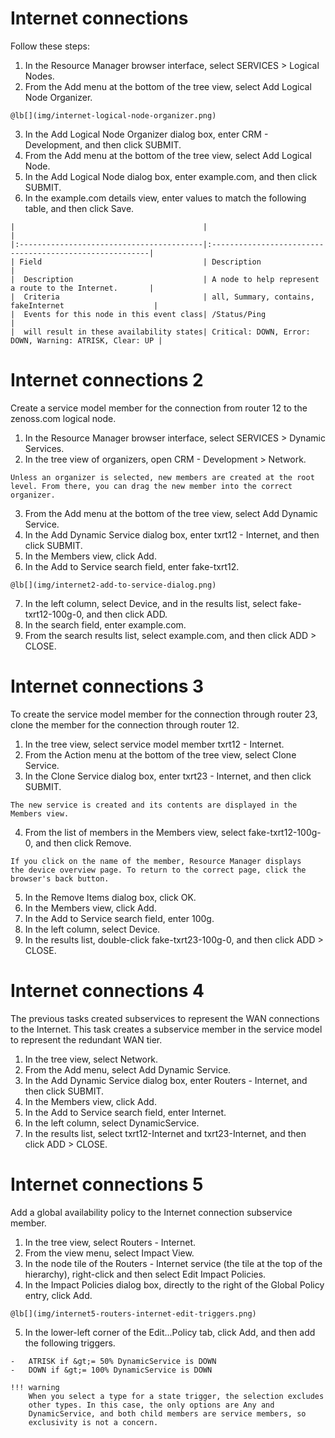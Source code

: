 # Internet connections

Follow these steps:

1.   In the Resource Manager browser interface, select SERVICES &gt;
    Logical Nodes.
2.   From the Add menu at the bottom of the tree view, select Add
    Logical Node Organizer.

    @lb[](img/internet-logical-node-organizer.png)

3.   In the Add Logical Node Organizer dialog box, enter CRM -
    Development, and then click SUBMIT.
4.   From the Add menu at the bottom of the tree view, select Add
    Logical Node.
5.   In the Add Logical Node dialog box, enter example.com, and then
    click SUBMIT.
6.   In the example.com details view, enter values to match the
    following table, and then click Save.

    |                                          |                                                         |
    |:-----------------------------------------|:--------------------------------------------------------|
    | Field                                    | Description                                             |
    |  Description                             | A node to help represent a route to the Internet.       |
    |  Criteria                                | all, Summary, contains, fakeInternet                    |
    |  Events for this node in this event class| /Status/Ping                                            |
    |  will result in these availability states| Critical: DOWN, Error: DOWN, Warning: ATRISK, Clear: UP |



# Internet connections 2

Create a service model member for the connection from router 12 to the
zenoss.com logical node.

1.   In the Resource Manager browser interface, select SERVICES  &gt;
    Dynamic Services.
2.   In the tree view of organizers, open CRM - Development  &gt;
    Network.

    Unless an organizer is selected, new members are created at the root
    level. From there, you can drag the new member into the correct
    organizer.

3.   From the Add menu at the bottom of the tree view, select Add
    Dynamic Service.
4.   In the Add Dynamic Service dialog box, enter txrt12 - Internet, and
    then click SUBMIT.
5.   In the Members view, click Add.
6.   In the Add to Service search field, enter fake-txrt12.

    @lb[](img/internet2-add-to-service-dialog.png)

7.   In the left column, select Device, and in the results list, select
    fake-txrt12-100g-0, and then click ADD.
8.   In the search field, enter example.com.
9.   From the search results list, select example.com, and then click
    ADD  &gt; CLOSE.

# Internet connections 3

To create the service model member for the connection through router 23,
clone the member for the connection through router 12.

1.   In the tree view, select service model member txrt12 - Internet.
2.   From the Action menu at the bottom of the tree view, select Clone
    Service.
3.   In the Clone Service dialog box, enter txrt23 - Internet, and then
    click SUBMIT.

    The new service is created and its contents are displayed in the
    Members view.

4.   From the list of members in the Members view, select
    fake-txrt12-100g-0, and then click Remove.

    If you click on the name of the member, Resource Manager displays
    the device overview page. To return to the correct page, click the
    browser's back button.

5.   In the Remove Items dialog box, click OK.
6.   In the Members view, click Add.
7.   In the Add to Service search field, enter 100g.
8.   In the left column, select Device.
9.   In the results list, double-click fake-txrt23-100g-0, and then
    click ADD  &gt; CLOSE.

# Internet connections 4

The previous tasks created subservices to represent the WAN connections
to the Internet. This task creates a subservice member in the service
model to represent the redundant WAN tier.

1.   In the tree view, select Network.
2.   From the Add menu, select Add Dynamic Service.
3.   In the Add Dynamic Service dialog box, enter Routers - Internet,
    and then click SUBMIT.
4.   In the Members view, click Add.
5.   In the Add to Service search field, enter Internet.
6.   In the left column, select DynamicService.
7.   In the results list, select txrt12-Internet and txrt23-Internet,
    and then click ADD  &gt; CLOSE.

# Internet connections 5

Add a global availability policy to the Internet connection subservice
member.

1.   In the tree view, select Routers - Internet.
2.   From the view menu, select Impact View.
3.   In the node tile of the Routers - Internet service (the tile at the
    top of the hierarchy), right-click and then select Edit Impact
    Policies.
4.   In the Impact Policies dialog box, directly to the right of the
    Global Policy entry, click Add.

    @lb[](img/internet5-routers-internet-edit-triggers.png)

5.   In the lower-left corner of the Edit...Policy tab, click Add, and
    then add the following triggers.

    -   ATRISK if &gt;= 50% DynamicService is DOWN
    -   DOWN if &gt;= 100% DynamicService is DOWN

    !!! warning
        When you select a type for a state trigger, the selection excludes
        other types. In this case, the only options are Any and
        DynamicService, and both child members are service members, so
        exclusivity is not a concern.
